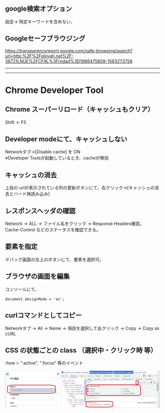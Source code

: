 ## google検索オプション
設定→
特定キーワードを含めない、

## Googleセーフブラウジング
https://transparencyreport.google.com/safe-browsing/search?url=http:%2F%2Fgloyah.net%2F-36721LNUE%2FCF9L%3Frndad%3D1986475809-1563273758

_______________________________________________________________________________________
_______________________________________________________________________________________
# Chrome Developer Tool

## Chrome スーパーリロード（キャッシュもクリア）
Shift ＋ F5

## Developer modeにて、キャッシュしない
Networkタブ→[Disable cache] を ON  
※Developer Toolsが起動しているとき、cacheが無効

## キャッシュの消去
上段の urlが表示されている列の更新ボタンにて、右クリック→[キャッシュの消去とハード再読み込み]

## レスポンスヘッダの確認
Network → ALL → ファイル名をクリック → Response Headers確認。  
Cache-Control などのステータスを確認できる。  

## 要素を指定
デバッグ画面の左上のボタンにて、要素を選択可。



## ブラウザの画面を編集
コンソールにて、
```
document.designMode = 'on';
```

## curlコマンドとしてコピー
Networkタブ -> All -> Name  -> 項目を選択して右クリック -> Copy -> Copy as cURL


## CSS の状態ごとの class （選択中・クリック時 等）
:how > ":active", ":focus" 等のイベント

![alt](chrome_css_active.png)
